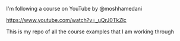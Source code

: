 I'm following a course on YouTube by @moshhamedani

https://www.youtube.com/watch?v=_uQrJ0TkZlc

This is my repo of all the course examples that I am working through
